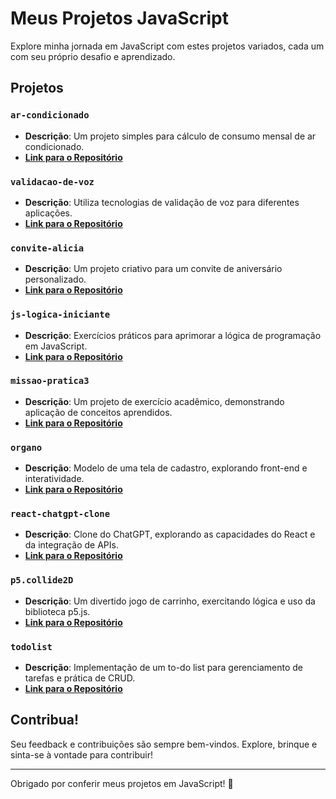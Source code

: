 # Meus Projetos JavaScript

Explore minha jornada em JavaScript com estes projetos variados, cada um com seu próprio desafio e aprendizado.

## Projetos

### `ar-condicionado`
- **Descrição**: Um projeto simples para cálculo de consumo mensal de ar condicionado.
- **[Link para o Repositório](https://github.com/madukisp/ar-condicionado)**

### `validacao-de-voz`
- **Descrição**: Utiliza tecnologias de validação de voz para diferentes aplicações.
- **[Link para o Repositório](https://github.com/madukisp/validacao-de-voz)**

### `convite-alicia`
- **Descrição**: Um projeto criativo para um convite de aniversário personalizado.
- **[Link para o Repositório](https://github.com/madukisp/convite-alicia)**

### `js-logica-iniciante`
- **Descrição**: Exercícios práticos para aprimorar a lógica de programação em JavaScript.
- **[Link para o Repositório](https://github.com/madukisp/js-logica-iniciante)**

### `missao-pratica3`
- **Descrição**: Um projeto de exercício acadêmico, demonstrando aplicação de conceitos aprendidos.
- **[Link para o Repositório](https://github.com/madukisp/missao-pratica3)**

### `organo`
- **Descrição**: Modelo de uma tela de cadastro, explorando front-end e interatividade.
- **[Link para o Repositório](https://github.com/madukisp/organo)**

### `react-chatgpt-clone`
- **Descrição**: Clone do ChatGPT, explorando as capacidades do React e da integração de APIs.
- **[Link para o Repositório](https://github.com/madukisp/react-chatgpt-clone)**

### `p5.collide2D`
- **Descrição**: Um divertido jogo de carrinho, exercitando lógica e uso da biblioteca p5.js.
- **[Link para o Repositório](https://github.com/madukisp/p5.collide2D)**

### `todolist`
- **Descrição**: Implementação de um to-do list para gerenciamento de tarefas e prática de CRUD.
- **[Link para o Repositório](https://github.com/madukisp/todolist)**

## Contribua!

Seu feedback e contribuições são sempre bem-vindos. Explore, brinque e sinta-se à vontade para contribuir!

---

Obrigado por conferir meus projetos em JavaScript! 🚀
